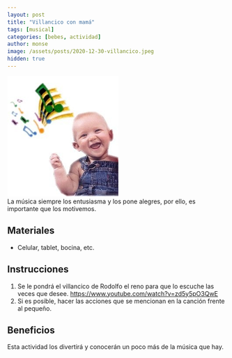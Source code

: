 ```yaml
---
layout: post
title: "Villancico con mamá"
tags: [musical]
categories: [bebes, actividad]
author: monse
image: /assets/posts/2020-12-30-villancico.jpeg
hidden: true
---
```

![Actividad de villancico](/assets/posts/2020-12-30-villancico.jpeg)<br/> 
La música siempre los entusiasma y los pone alegres, por ello, es importante que los motivemos. 
 
## Materiales 
- Celular, tablet, bocina, etc. 

## Instrucciones
1. Se le pondrá el villancico de Rodolfo el reno para que lo escuche las veces que desee. https://www.youtube.com/watch?v=zd5y5pO3QwE 
2. Si es posible, hacer las acciones que se mencionan en la canción frente al pequeño. 

## Beneficios 
Esta actividad los divertirá y conocerán un poco más de la música que hay.  